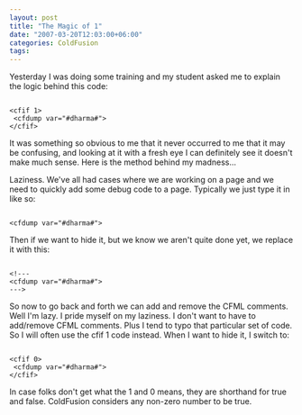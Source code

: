 ```yaml
---
layout: post
title: "The Magic of 1"
date: "2007-03-20T12:03:00+06:00"
categories: ColdFusion 
tags: 
---
```


Yesterday I was doing some training and my student asked me to explain the logic behind this code:

<code>
&lt;cfif 1&gt;
 &lt;cfdump var="#dharma#"&gt;
&lt;/cfif&gt;
</code>

It was something so obvious to me that it never occurred to me that it may be confusing, and looking at it with a fresh eye I can definitely see it doesn't make much sense. Here is the method behind my madness...
<!--more-->
Laziness. We've all had cases where we are working on a page and we need to quickly add some debug code to a page. Typically we just type it in like so:

<code>
&lt;cfdump var="#dharma#"&gt;
</code>

Then if we want to hide it, but we know we aren't quite done yet, we replace it with this:

<code>
&lt;!---
&lt;cfdump var="#dharma#"&gt;
---&gt;
</code>

So now to go back and forth we can add and remove the CFML comments. Well I'm lazy. I pride myself on my laziness. I don't want to have to add/remove CFML comments. Plus I tend to typo that particular set of code. So I will often use the cfif 1 code instead. When I want to hide it, I switch to:

<code>
&lt;cfif 0&gt;
 &lt;cfdump var="#dharma#"&gt;
&lt;/cfif&gt;
</code>

In case folks don't get what the 1 and 0 means, they are shorthand for true and false. ColdFusion considers any non-zero number to be true.